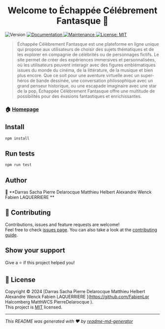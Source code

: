 <h1 align="center">Welcome to Échappée Célébrement Fantasque 👋</h1>
<p>
  <img alt="Version" src="https://img.shields.io/badge/version-v1-blue.svg?cacheSeconds=2592000" />
  <a href="https://github.com/WildCodeSchool/simple-jsphp#readme" target="_blank">
    <img alt="Documentation" src="https://img.shields.io/badge/documentation-yes-brightgreen.svg" />
  </a>
  <a href="https://github.com/WildCodeSchool/simple-jsphp/graphs/commit-activity" target="_blank">
    <img alt="Maintenance" src="https://img.shields.io/badge/Maintained%3F-yes-green.svg" />
  </a>
  <a href="https://github.com/WildCodeSchool/simple-jsphp/blob/master/LICENSE" target="_blank">
    <img alt="License: MIT" src="https://img.shields.io/github/license/FabienLqr Halcomberg MatthWCS PierreDelarocque /Échappée Célébrement Fantasque" />
  </a>
</p>

> Échappée Célèbrement Fantasque est une plateforme en ligne unique qui propose aux utilisateurs de choisir des sujets thématiques et de les explorer en compagnie de célébrités ou de personnages fictifs. Le site permet de créer des expériences immersives et personnalisées, où les utilisateurs peuvent interagir avec des figures emblématiques issues du monde du cinéma, de la littérature, de la musique et bien plus encore. Que ce soit pour une aventure virtuelle avec un super-héros de bande dessinée, une conversation philosophique avec un grand penseur historique, ou une escapade imaginaire avec une star de la pop, Échappée Célèbrement Fantasque offre une multitude de possibilités pour des évasions fantastiques et enrichissantes.

### 🏠 [Homepage](https://echappee-celebrement-fantasque.netlify.app/)

## Install

```sh
npm install
```

## Run tests

```sh
npm run test
```

## Author

👤 **Darras Sacha Pierre Delarocque Matthieu Helbert Alexandre Wenck Fabien LAQUERRIERE **

## 🤝 Contributing

Contributions, issues and feature requests are welcome!<br />Feel free to check [issues page](https://github.com/WildCodeSchool/simple-jsphp/issues). You can also take a look at the [contributing guide](https://github.com/WildCodeSchool/simple-jsphp/blob/master/CONTRIBUTING.md).

## Show your support

Give a ⭐️ if this project helped you!

## 📝 License

Copyright © 2024 [Darras Sacha Pierre Delarocque Matthieu Helbert Alexandre Wenck Fabien LAQUERRIERE ](https://github.com/FabienLqr Halcomberg MatthWCS PierreDelarocque ).<br />
This project is [MIT](https://github.com/WildCodeSchool/simple-jsphp/blob/master/LICENSE) licensed.

---

_This README was generated with ❤️ by [readme-md-generator](https://github.com/kefranabg/readme-md-generator)_
